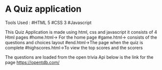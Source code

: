 # A Quiz application 


Tools Used : 
#HTML 5
#CSS 3
#Javascript

This Quiz Application is made using html, css and javascript it consists of 4 Html pages 
#home.html-> For the home page
#game.html-> consists of the questions and choices layout
#end.html->The page when the quiz is complete
#highscores.html->To view the top scores and the scorers

The questions are loaded from the open trivia Api below is the link for the page 
https://opentdb.com/
